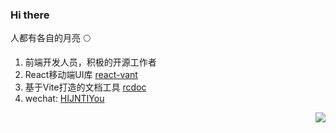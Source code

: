 ### Hi there

人都有各自的月亮 🌕

1. 前端开发人员，积极的开源工作者
2. React移动端UI库 [react-vant](https://github.com/3lang3/react-vant)
3. 基于Vite打造的文档工具 [rcdoc](https://github.com/3lang3/mdoc)
4. wechat: [HIJNTIYou](https://user-images.githubusercontent.com/7098719/143408499-6e838945-9fc3-4b4d-bf8f-f262f4937c33.jpg)


<img align="right" src="https://github-readme-stats.vercel.app/api?username=3lang3&show_icons=true&text_color=3f45ff&bg_color=ffffff&hide_title=true">
